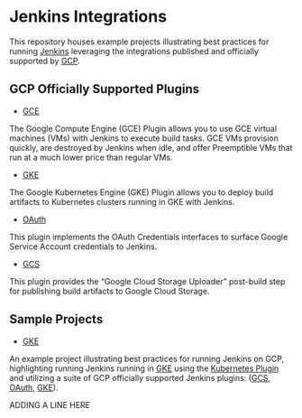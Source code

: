 <!--
 Copyright 2019 Google LLC

 Licensed under the Apache License, Version 2.0 (the "License"); you may not use this file except in
 compliance with the License. You may obtain a copy of the License at

        https://www.apache.org/licenses/LICENSE-2.0

 Unless required by applicable law or agreed to in writing, software distributed under the License
 is distributed on an "AS IS" BASIS, WITHOUT WARRANTIES OR CONDITIONS OF ANY KIND, either express or
 implied. See the License for the specific language governing permissions and limitations under the
 License.
-->

# Jenkins Integrations

This repository houses example projects illustrating best practices for running [Jenkins](https://jenkins.io/) leveraging the integrations published and officially supported by [GCP](https://cloud.google.com/).

## GCP Officially Supported Plugins

*  [GCE](https://github.com/jenkinsci/google-compute-engine-plugin)

The Google Compute Engine (GCE) Plugin allows you to use GCE virtual machines (VMs) with Jenkins to execute build tasks. GCE VMs provision quickly, are destroyed by Jenkins when idle, and offer Preemptible VMs that run at a much lower price than regular VMs.

*  [GKE](https://github.com/jenkinsci/google-kubernetes-engine-plugin)

The Google Kubernetes Engine (GKE) Plugin allows you to deploy build artifacts to Kubernetes clusters running in GKE with Jenkins.

*  [OAuth](https://github.com/jenkinsci/google-oauth-plugin)

This plugin implements the OAuth Credentials interfaces to surface Google Service Account credentials to Jenkins.

*  [GCS](https://github.com/jenkinsci/google-storage-plugin)

This plugin provides the “Google Cloud Storage Uploader” post-build step for publishing build artifacts to Google Cloud Storage.

## Sample Projects

*  [GKE](https://github.com/GoogleCloudPlatform/jenkins-integration-samples/tree/master/gke)
    
An example project illustrating best practices for running Jenkins on GCP, highlighting running Jenkins running in [GKE](https://cloud.google.com/kubernetes-engine/) using the [Kubernetes Plugin](https://github.com/jenkinsci/kubernetes-plugin) and utilizing a suite of GCP officially supported Jenkins plugins: ([GCS](https://github.com/jenkinsci/google-storage-plugin), [OAuth](https://github.com/jenkinsci/google-oauth-plugin), [GKE](https://github.com/jenkinsci/google-kubernetes-engine-plugin)).

ADDING A LINE HERE
